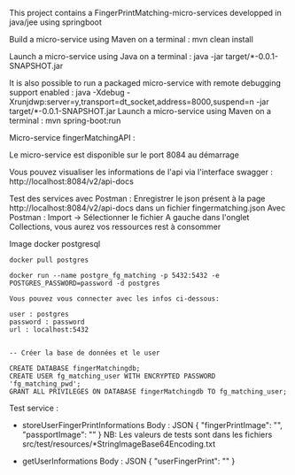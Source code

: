This project contains a FingerPrintMatching-micro-services developped in java/jee using springboot

Build a micro-service using Maven on a terminal : mvn clean install

Launch a micro-service using Java on a terminal : java -jar target/*-0.0.1-SNAPSHOT.jar

It is also possible to run a packaged micro-service with remote debugging support enabled :
java -Xdebug -Xrunjdwp:server=y,transport=dt_socket,address=8000,suspend=n -jar target/*-0.0.1-SNAPSHOT.jar
Launch a micro-service using Maven on a terminal : mvn spring-boot:run

Micro-service fingerMatchingAPI :

Le micro-service est disponible sur le port 8084 au démarrage

Vous pouvez visualiser les informations de l'api via l'interface swagger : 
	http://localhost:8084/v2/api-docs
	
Test des services avec Postman : 
	Enregistrer le json présent à la page http://localhost:8084/v2/api-docs dans un fichier 
	fingermatching.json
	Avec Postman : Import -> Sélectionner le fichier
				   A gauche dans l'onglet Collections, vous aurez vos ressources rest à consommer

	
Image docker postgresql

	docker pull postgres

	docker run --name postgre_fg_matching -p 5432:5432 -e POSTGRES_PASSWORD=password -d postgres

	Vous pouvez vous connecter avec les infos ci-dessous:

	user : postgres
	password : password
	url : localhost:5432

	
	-- Créer la base de données et le user 
	
	CREATE DATABASE fingerMatchingdb;
	CREATE USER fg_matching_user WITH ENCRYPTED PASSWORD 'fg_matching_pwd';
	GRANT ALL PRIVILEGES ON DATABASE fingerMatchingdb TO fg_matching_user;

	

Test service :

- storeUserFingerPrintInformations
	Body : JSON
			{
				"fingerPrintImage": "",
				"passportImage": ""
			}
	NB: Les valeurs de tests sont dans les fichiers src/test/resources/*StringImageBase64Encoding.txt
	
- getUserInformations
	Body : JSON
			{
				"userFingerPrint": ""
			}
